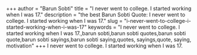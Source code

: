 +++
author = "Barun Sobti"
title = "I never went to college. I started working when I was 17."
description = "the best Barun Sobti Quote: I never went to college. I started working when I was 17."
slug = "i-never-went-to-college-i-started-working-when-i-was-17"
keywords = "I never went to college. I started working when I was 17.,barun sobti,barun sobti quotes,barun sobti quote,barun sobti sayings,barun sobti saying,quotes, sayings,quote, saying, motivation"
+++
I never went to college. I started working when I was 17.
